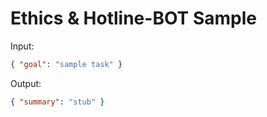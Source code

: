 # Ethics & Hotline-BOT Sample

Input:

```json
{ "goal": "sample task" }
```

Output:

```json
{ "summary": "stub" }
```
